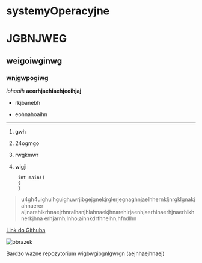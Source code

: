 # systemyOperacyjne
# JGBNJWEG
## weigoiwginwg
### wnjgwpogiwg
*iohoaih*
**aeorhjaehiaehjeoihjaj**

- rkjbanebh
* eohnahoaihn
---
1. gwh
2. 24ogmgo
9. rwgkmwr
9. wigji

        int main()
        {
        }


> u4gh4uighuihguighuwrjibgejgnekjrglerjegnaghnjaelhhernkljnrgklgnakjahnaerer
aljnarehlkrhnaejrhnralhanjhlahnaekjhnarehlrjaenhjaerhlnaerhjnaerhlkhnerkjhna
erhjarnh;lnho;aihnkdrfhnelhn,hfndlhn

[Link do Githuba](https://github.com/pafs96/systemyOperacyjne.git)

![obrazek](http://x3.cdn03.imgwykop.pl/c3201142/comment_Nfdp95uuYRrjAVC1cvwGhMNhLOq8PNuO.jpg)

Bardzo ważne repozytorium
wigbwgibgnlgwrgn
(aejnhaejhnaej)
